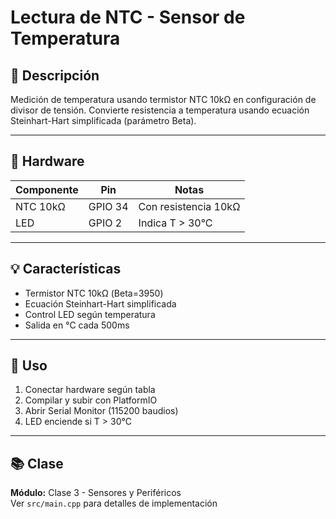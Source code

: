 # Lectura de NTC - Sensor de Temperatura

## 📖 Descripción

Medición de temperatura usando termistor NTC 10kΩ en configuración de divisor de tensión. Convierte resistencia a temperatura usando ecuación Steinhart-Hart simplificada (parámetro Beta).

---

## 🔧 Hardware

| Componente | Pin | Notas |
|------------|-----|-------|
| NTC 10kΩ | GPIO 34 | Con resistencia 10kΩ |
| LED | GPIO 2 | Indica T > 30°C |

---

## 💡 Características

- Termistor NTC 10kΩ (Beta=3950)
- Ecuación Steinhart-Hart simplificada
- Control LED según temperatura
- Salida en °C cada 500ms

---

## 🚀 Uso

1. Conectar hardware según tabla
2. Compilar y subir con PlatformIO
3. Abrir Serial Monitor (115200 baudios)
4. LED enciende si T > 30°C

---

## 📚 Clase

**Módulo:** Clase 3 - Sensores y Periféricos  
Ver `src/main.cpp` para detalles de implementación

